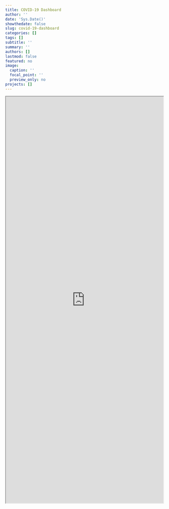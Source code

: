 ```yaml
---
title: COVID-19 Dashboard
author: ''
date: 'Sys.Date()'
showthedate: false
slug: covid-19-dashboard
categories: []
tags: []
subtitle: ''
summary: ''
authors: []
lastmod: false
featured: no
image:
  caption: ''
  focal_point: ''
  preview_only: no
projects: []
---
```




<iframe width='100%' height='1300px' src='https://dsbkennedy.github.io/cxb_covid19' >
</iframe>
